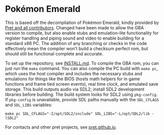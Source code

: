 # Pokémon Emerald

This is based off the decompilation of Pokémon Emerald, kindly provided by [Pret and all contributors](https://github.com/pret/pokeemerald). Changed have been made to allow the GBA version to compile, but also enable stubs and emulation-lite functionality for register handling and piping sound and video to enable building for a standard x86 PC. The addition of any branching or checks in the code effectively mean the compiler won't build a checksum perfect rom, but should still be functional complete and accurate.

To set up the repository, see [INSTALL.md](INSTALL.md). To compile the GBA rom, you can just run the `make` command. You can also compile the PC build with `make pc`, which uses the host compiler and includes the necessary stubs and emulations for things like the BIOS (hosts math helpers for in game functions and frame tied screen events), real time clock, and emulated save storage. This build outputs audio via SDL2; install SDL2 development libraries before building. The build system looks for SDL2 using `pkg-config`. If `pkg-config` is unavailable, provide SDL paths manually with the `SDL_CFLAGS` and `SDL_LIBS` variables:

```
make pc SDL_CFLAGS="-I/opt/SDL2/include" SDL_LIBS="-L/opt/SDL2/lib -lSDL2"
```

For contacts and other pret projects, see [pret.github.io](https://pret.github.io/).
